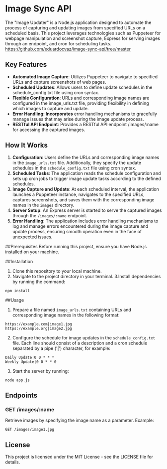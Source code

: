 # Image Sync API
The "Image Updater" is a Node.js application designed to automate the process of capturing and updating images from specified URLs on a scheduled basis.
This project leverages technologies such as Puppeteer for webpage manipulation and screenshot capture, Express for serving images through an endpoint, and cron for scheduling tasks.
https://github.com/eduardocvaz/image-sync-api/tree/master
## Key Features
* **Automated Image Capture**: Utilizes Puppeteer to navigate to specified URLs and capture screenshots of web pages.
* **Scheduled Updates**: Allows users to define update schedules in the schedule_config.txt file using cron syntax.
* **Flexible Configuration**: URLs and corresponding image names are configured in the image_urls.txt file, providing flexibility in defining which images to capture and update.
* **Error Handling: Incorporates** error handling mechanisms to gracefully manage issues that may arise during the image update process.
* **RESTful API Endpoint**: Provides a RESTful API endpoint /images/:name for accessing the captured images.

## How It Works

1. **Configuration**: Users define the URLs and corresponding image names in the ```image_urls.txt``` file. Additionally, they specify the update schedules in the ```schedule_config.txt``` file using cron syntax.
2. **Scheduled Tasks**: The application reads the schedule configuration and sets up cron jobs to trigger image update tasks according to the defined schedules.
3. **Image Capture and Update**: At each scheduled interval, the application launches a Puppeteer instance, navigates to the specified URLs, captures screenshots, and saves them with the corresponding image names in the ```images``` directory.
4. **Server Setup**: An Express server is started to serve the captured images through the ```/images/:name``` endpoint.
5. **Error Handling**: The application includes error handling mechanisms to log and manage errors encountered during the image capture and update process, ensuring smooth operation even in the face of unexpected issues.


##Prerequisites
Before running this project, ensure you have Node.js installed on your machine.

##Installation

1. Clone this repository to your local machine.
2. Navigate to the project directory in your terminal.
3.Install dependencies by running the command:
```
npm install
```
##Usage
1. Prepare a file named ```image_urls.txt``` containing URLs and corresponding image names in the following format:
```
https://example.com|image1.jpg
https://example.org|image2.jpg

```
2. Configure the schedule for image updates in the ```schedule_config.txt``` file. Each line should consist of a description and a cron schedule separated by a pipe ('|') character, for example:
```
Daily Update|0 0 * * *
Weekly Update|0 0 * * 0
```
3. Start the server by running:
```
node app.js
```
## Endpoints
### GET /images/:name
Retrieve images by specifying the image name as a parameter.
Example:
```
GET /images/image1.jpg
```
## License
This project is licensed under the MIT License - see the LICENSE file for details.
